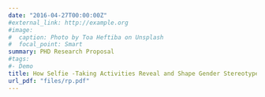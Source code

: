 ```yaml
---
date: "2016-04-27T00:00:00Z"
#external_link: http://example.org
#image:
#  caption: Photo by Toa Heftiba on Unsplash
#  focal_point: Smart
summary: PHD Research Proposal
#tags:
#- Demo
title: How Selfie -Taking Activities Reveal and Shape Gender Stereotypes
url_pdf: "files/rp.pdf"
---
```

